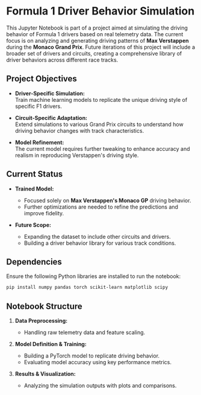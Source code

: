# Formula 1 Driver Behavior Simulation

This Jupyter Notebook is part of a project aimed at simulating the driving behavior of Formula 1 drivers based on real telemetry data. The current focus is on analyzing and generating driving patterns of **Max Verstappen** during the **Monaco Grand Prix**. Future iterations of this project will include a broader set of drivers and circuits, creating a comprehensive library of driver behaviors across different race tracks.

## Project Objectives

- **Driver-Specific Simulation:**  
  Train machine learning models to replicate the unique driving style of specific F1 drivers.
  
- **Circuit-Specific Adaptation:**  
  Extend simulations to various Grand Prix circuits to understand how driving behavior changes with track characteristics.

- **Model Refinement:**  
  The current model requires further tweaking to enhance accuracy and realism in reproducing Verstappen's driving style.

## Current Status

- **Trained Model:**  
  - Focused solely on **Max Verstappen's Monaco GP** driving behavior.  
  - Further optimizations are needed to refine the predictions and improve fidelity.

- **Future Scope:**  
  - Expanding the dataset to include other circuits and drivers.  
  - Building a driver behavior library for various track conditions.

## Dependencies

Ensure the following Python libraries are installed to run the notebook:

```bash
pip install numpy pandas torch scikit-learn matplotlib scipy
```

## Notebook Structure

1. **Data Preprocessing:**  
   - Handling raw telemetry data and feature scaling.
   
2. **Model Definition & Training:**  
   - Building a PyTorch model to replicate driving behavior.  
   - Evaluating model accuracy using key performance metrics.

3. **Results & Visualization:**  
   - Analyzing the simulation outputs with plots and comparisons.

